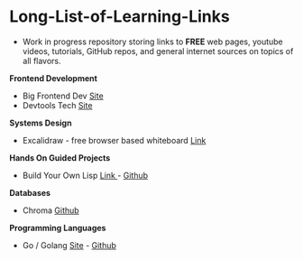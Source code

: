 # Long-List-of-Learning-Links

- Work in progress repository storing links to **FREE** web pages, youtube videos, tutorials, GitHub repos, and general internet sources on topics of all flavors.



**Frontend Development** 
- Big Frontend Dev [Site
](https://bigfrontend.dev/)
- Devtools Tech [Site
](https://devtools.tech/)

**Systems Design**
- Excalidraw - free browser based whiteboard [Link
](https://excalidraw.com/)

**Hands On Guided Projects**
- Build Your Own Lisp [Link
](https://buildyourownlisp.com/) - [Github](https://github.com/orangeduck/BuildYourOwnLisp) 

**Databases**
- Chroma [Github](https://github.com/chroma-core/chroma)

**Programming Languages** 
- Go / Golang [Site](https://go.dev/) - [Github](https://github.com/golang) 
